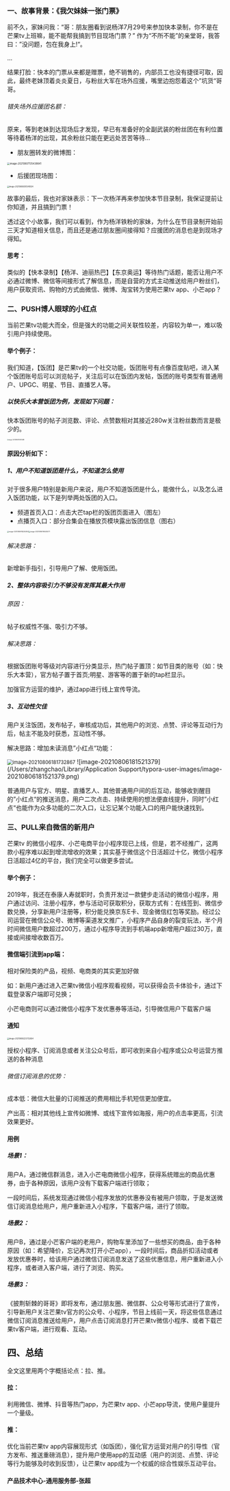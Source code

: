 

### 一、故事背景：《我欠妹妹一张门票》

前不久，家妹问我：“哥：朋友圈看到说杨洋7月29号来参加快本录制，你不是在芒果tv上班嘛，能不能帮我搞到节目现场门票？”  作为“不所不能”的亲堂哥，我答曰：”没问题，包在我身上!“。

...

结果打脸：快本的门票从来都是赠票，绝不销售的，内部员工也没有捷径可取，因此，最终老妹顶着炎炎夏日，与粉丝大军在场外应援，嘴里边抱怨着这个”坑货“哥哥。

###### 错失场外应援团名额：

原来，等到老妹到达现场后才发现，早已有准备好的全副武装的粉丝团在有利位置等待着杨洋的出现，其余粉丝只能在更远处苦苦等待...

- 朋友圈转发的微博图：

<img src="/Users/zhangchao/Library/Application Support/typora-user-images/image-20210807135438641.png" alt="image-20210807135438641" style="zoom:40%;" />

- 后援团现场图：

<img src="/Users/zhangchao/Library/Application Support/typora-user-images/image-20210806091249924.png" alt="image-20210806091249924" style="zoom:30%;" />





故事的最后，我也对家妹表示：下一次杨洋再来参加快本节目录制，我保证提前让你知道，并且搞到门票！



透过这个小故事，我们可以看到，作为杨洋铁粉的家妹，为什么在节目录制开始前三天才知道相关信息，而且还是通过朋友圈间接得知？应援团的消息也是到现场才得知。



#### 思考：

类似的【快本录制】【杨洋、迪丽热巴】【东京奥运】等待热门话题，能否让用户不必通过微博、微信等间接形式了解信息，而是自营的方式主动推送给用户粉丝们，用户获取资讯、购物的方式由微信、微博、淘宝转为使用芒果tv app、小芒app？



### 二、PUSH博人眼球的小红点

当前芒果tv功能大而全，但是强大的功能之间关联性较差，内容较为单一，难以吸引用户持续使用。

#### 举个例子：

我们知道，【饭团】是芒果tv的一个社交功能，饭团账号有点像百度贴吧，进入某个饭团账号后可以浏览帖子，关注后可以在饭团内发帖，饭团的账号类型有普通用户、UPGC、明星、节目、直播艺人等。

##### 以快乐大本营饭团为例，发现如下问题：

快本饭团账号的帖子浏览数、评论、点赞数相对其接近280w关注粉丝数而言是极少的。

<img src="/Users/zhangchao/Library/Application Support/typora-user-images/image-20210806174615088.png" alt="image-20210806174615088" style="zoom:20%;" />

#### 原因分析如下：

##### 1、用户不知道饭团是什么，不知道怎么使用

对于很多用户特别是新用户来说，用户不知道饭团是什么，能做什么，以及怎么进入饭团功能，以下是列举两处饭团的入口。

- 频道首页入口：点击大芒tap栏的饭团页面进入（图左）
- 点播页入口：部分合集会在播放页模块露出饭团信息（图右）

<img src="/Users/zhangchao/Library/Application Support/typora-user-images/image-20210806182252841.png" alt="image-20210806182252841" style="zoom:25%;" /><img src="/Users/zhangchao/Library/Application Support/typora-user-images/image-20210806195535077.png" alt="image-20210806195535077" style="zoom:25%;" />



###### 解决思路：

新增新手指引，引导用户了解、使用饭团。



##### 2、整体内容吸引力不够没有发挥其最大作用

###### 原因：

帖子权威性不强、吸引力不够。

###### 解决思路：

根据饭团账号等级对内容进行分类显示，热门帖子置顶：如节目类的账号（如：快乐大本营），官方帖子置于首页;明星、游客等的置于新的tap栏显示。

加强官方运营的维护，通过app进行线上宣传导流。



##### 3、互动性欠佳

用户关注饭团，发布帖子，审核成功后，其他用户的浏览、点赞、评论等互动行为后，帖主不能及时获悉，互动性不够。

解决思路：增加未读消息”小红点“功能：

<img src="/Users/zhangchao/Library/Application Support/typora-user-images/image-20210806181732867.png" alt="image-20210806181732867" style="zoom:80%;" />     ![image-20210806181521379](/Users/zhangchao/Library/Application Support/typora-user-images/image-20210806181521379.png)

普通用户与官方、明星、直播艺人、其他普通用户间的后互动，能够收到醒目的”小红点“的推送消息，用户二次点击、持续使用的想法便直线提升，同时”小红点“也能作为众多功能的二次入口，让忘记某个功能入口的用户能快速找到。



### 三、PULL来自微信的新用户

芒果tv 的微信小程序、小芒电商平台小程序现已上线，但是，若不经推广，这两款小程序难以起到增流增收的效果；其实基于微信这个日活超过十亿，微信小程序日活超过4亿的平台，我们完全可以做更多尝试。

#### 举个例子：

2019年，我还在泰康人寿就职时，负责开发过一款健步走活动的微信小程序，用户通过访问、注册小程序，参与活动可获取积分，获取方式有：在线签到、微信步数兑换，分享新用户注册等，积分能兑换京东E卡、现金微信红包等奖励。经过公司运营在微信公众号、微博等渠道发文推广，小程序产品自身的裂变玩法，半个月时间微信用户数超过200万，通过小程序导流到手机端app新增用户超过30万，直接或间接增收数百万。

#### 微信端引流到app端：

相对保险类的产品，视频、电商类的其实更加好做

如：新用户通过进入芒果tv微信小程序观看视频，可以获得会员卡体验卡，通过下载登录客户端即可兑换；

小芒电商则可以通过微信小程序下发优惠券等活动，引导微信用户下载客户端

#### 通知

<img src="/Users/zhangchao/Library/Application Support/typora-user-images/image-20210806225752664.png" alt="image-20210806225752664" style="zoom:30%;" />

授权小程序、订阅消息或者关注公众号后，即可收到来自小程序或公众号运营方推送的各种消息

###### 微信订阅消息的优势：

成本低：微信大批量的订阅推送的费用相比手机短信更加便宜。

产出高：相对其他线上宣传如微博、或线下宣传如海报，用户的点击率更高，引流效果更好。



#### 用例

##### 场景1：

用户A，通过微信群消息，进入小芒电商微信小程序，获得系统赠出的商品优惠券，由于各种原因，该用户没有下载客户端进行领取；

一段时间后，系统发现通过微信小程序发放的优惠券没有被用户领取，于是发送微信订阅消息给用户，用户重新进入小程序，下载客户端，进行了领取。

##### 场景2：

用户B，通过是小芒客户端的老用户，购物车里添加了一些想买的商品，由于各种原因（如：希望降价，忘记再次打开小芒app），一段时间后，商品折扣活动或者发放优惠券时，给该用户通过微信订阅消息发送了这些优惠信息，用户重新进入小程序，或者进入客户端，进行了浏览、购买。

##### 场景3：

《披荆斩棘的哥哥》即将发布，通过朋友圈、微信群、公众号等形式进行了宣传，引导新用户关注芒果tv官方的公众号、小程序，节目上线前一天，将这些信息通过微信订阅消息推送给用户，用户点击订阅消息打开芒果tv微信小程序、或者下载芒果tv客户端，进行观看、互动。





## 四、总结

全文这里用两个字概括论点：拉、推。

#### 拉：

利用微信、微博、抖音等热门app，为芒果tv app、小芒app导流，使用户量提升一个量级。

#### 推：

优化当前芒果tv app内容展现形式（如饭团），强化官方运营对用户的引导性（官方发布、推送重磅消息），提升用户使用app的互动感（用户的浏览、点赞、评论等行为能够及时收到反馈），让芒果tv app成为一个权威的综合性娱乐互动平台。







#### 																																								   产品技术中心-通用服务部-张超











